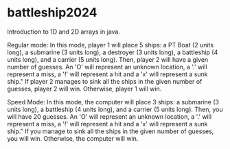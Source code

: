 # battleship2024
Introduction to 1D and 2D arrays in java.

Regular mode:
In this mode, player 1 will place 5 ships: a PT Boat (2 units long), a submarine (3 units long),
a destroyer (3 units long), a battleship (4 units long), and a carrier (5 units long).
Then, player 2 will have a given number of guesses. An 'O' will represent an unknown location,
a '.' will represent a miss, a '!' will represent a hit and a 'x' will represent a sunk ship."
If player 2 manages to sink all the ships in the given number of guesses, player 2 will win. Otherwise, player 1 will win.

Speed Mode:
In this mode, the computer will place 3 ships: a submarine (3 units long), a battleship (4 units long), and a carrier (5 units long).
Then, you will have 20 guesses. An 'O' will represent an unknown location, 
a '.' will represent a miss, a '!' will represent a hit and a 'x' will represent a sunk ship."
If you manage to sink all the ships in the given number of guesses, you will win. Otherwise, the computer will win.
